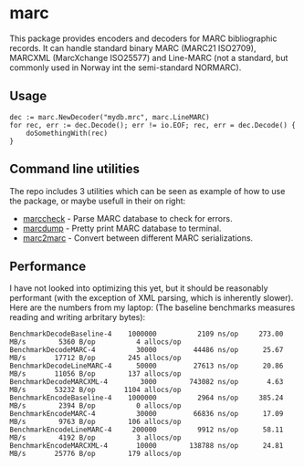 # marc

This package provides encoders and decoders for MARC bibliographic records. It can handle standard binary MARC (MARC21 ISO2709), MARCXML (MarcXchange ISO25577) and Line-MARC (not a standard, but commonly used in Norway int the semi-standard NORMARC).

## Usage 

```
dec := marc.NewDecoder("mydb.mrc", marc.LineMARC)
for rec, err := dec.Decode(); err != io.EOF; rec, err = dec.Decode() {
	doSomethingWith(rec)
}
```

## Command line utilities

The repo includes 3 utilities which can be seen as example of how to use the package, or maybe usefull in their on right:

* [marccheck](cmd/marccheck/README.md) - Parse MARC database to check for errors.
* [marcdump](cmd/marcdump/README.md) - Pretty print MARC database to terminal.
* [marc2marc](cmd/marc2marc/README.md) - Convert between different MARC serializations.

## Performance

I have not looked into optimizing this yet, but it should be reasonably performant (with the exception of XML parsing, which is inherently slower). Here are the numbers from my laptop: (The baseline benchmarks measures reading and writing arbritary bytes):

```
BenchmarkDecodeBaseline-4	 1000000	      2109 ns/op	 273.00 MB/s	    5360 B/op	       4 allocs/op
BenchmarkDecodeMARC-4    	   30000	     44486 ns/op	  25.67 MB/s	   17712 B/op	     245 allocs/op
BenchmarkDecodeLineMARC-4	   50000	     27613 ns/op	  20.86 MB/s	   11056 B/op	     137 allocs/op
BenchmarkDecodeMARCXML-4 	    3000	    743082 ns/op	   4.63 MB/s	   53232 B/op	    1104 allocs/op
BenchmarkEncodeBaseline-4	 1000000	      2964 ns/op	 385.24 MB/s	    2394 B/op	       0 allocs/op
BenchmarkEncodeMARC-4    	   30000	     66836 ns/op	  17.09 MB/s	    9763 B/op	     106 allocs/op
BenchmarkEncodeLineMARC-4	  200000	      9912 ns/op	  58.11 MB/s	    4192 B/op	       3 allocs/op
BenchmarkEncodeMARCXML-4 	   10000	    138788 ns/op	  24.81 MB/s	   25776 B/op	     179 allocs/op
```